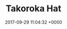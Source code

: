---
title: Takoroka Hat
layout: product
date: 2017-09-29 11:04:32 +0000
product_id: 156243034141
---